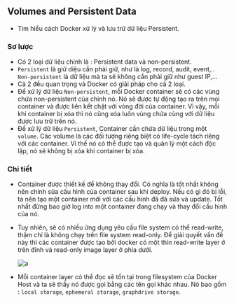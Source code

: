## Volumes and Persistent Data

- Tìm hiểu cách Docker xử lý và lưu trữ dữ liệu Persistent.

### Sơ lược

- Có 2 loại dữ liệu chính là : Persistent data và non-persistent.
- `Persistent` là giữ diệu cần phải giữ, như là log, record, audit, event,.. `Non-persistent` là dữ liệu mà ta sẽ không cần phải giữ như guest IP,...
- Cả 2 đều quan trọng và Docker có giải pháp cho cả 2 loại.
- Để xử lý dữ liệu `Non-persistent`, mỗi Docker container sẽ có các vùng chứa non-persistent của chính nó. Nó sẽ được tự động tạo ra trên mọi container và được liên kết chặt với vòng đời của container. Vì vậy, mỗi khi container bị xóa thì nó cũng xóa luôn vùng chứa cùng với dữ liệu được lưu trữ trên nó.
- Để xử lý dữ liệu `Persistent`, Container cần chứa dữ liệu trong một `volume`. Các volume là các đối tượng riêng biệt có life-cycle tách riêng với các container. Vì thế nó có thể được tạo và quản lý một cách độc lập, nó sẽ không bị xóa khi container bị xóa.


### Chi tiết

- Container được thiết kế để không thay đổi. Có nghĩa là tốt nhất không nên chỉnh sửa cấu hình của container sau khi deploy. Nếu có gì đó bị lỗi, ta nên tạo một container mới với các cấu hình đã đã sửa và update. Tốt nhất đừng bao giờ log into một container đang chạy và thay đổi cấu hình của nó.
- Tuy nhiên, sẽ có nhiều ứng dụng yêu cầu file system có thể read-write, thậm chí là không chạy trên file system read-only. Để giải quyết vấn đề này thì các container được tạo bởi docker có một thin read-write layer ở trên đỉnh và read-only image layer ở phía dưới.

    ![a](https://imgur.com/vHCMM2k.png)

- Mỗi container layer có thể đọc sẽ tồn tại trong filesystem của Docker Host và ta sẽ thấy nó được gọi bằng các tên gọi khác nhau. Nó bao gồm : `local storage`, `ephemeral storage`, `graphdrive storage`. 
